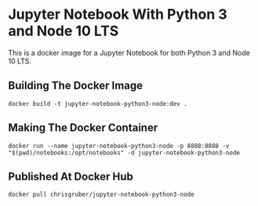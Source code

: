 # Jupyter Notebook With Python 3 and Node 10 LTS

This is a docker image for a Jupyter Notebook for both Python 3 and Node 10 LTS.

## Building The Docker Image

`docker build -t jupyter-notebook-python3-node:dev .`

## Making The Docker Container

`docker run --name jupyter-notebook-python3-node -p 8888:8888 -v "$(pwd)/notebooks:/opt/notebooks" -d jupyter-notebook-python3-node`

## Published At Docker Hub

`docker pull chrisgruber/jupyter-notebook-python3-node`
